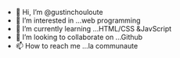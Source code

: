 - 👋 Hi, I’m @gustinchouloute
- 👀 I’m interested in ...web programming
- 🌱 I’m currently learning ...HTML/CSS &JavScript
- 💞️ I’m looking to collaborate on ...Github
- 📫 How to reach me ...la communaute 

<!---
gustinchouloute/gustinchouloute is a ✨ special ✨ repository because its `README.md` (this file) appears on your GitHub profile.
You can click the Preview link to take a look at your changes.
--->
